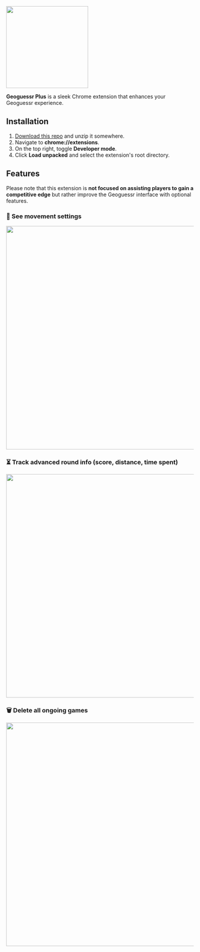 <img src="https://i.imgur.com/4PG7lLL.png" width="220px">

**Geoguessr Plus** is a sleek Chrome extension that enhances your Geoguessr experience.

## Installation
1. [Download this repo](https://github.com/aquelemiguel/geoguessr-plus/archive/refs/heads/main.zip) and unzip it somewhere.
2. Navigate to **chrome://extensions**.
3. On the top right, toggle **Developer mode**.
4. Click **Load unpacked** and select the extension's root directory.

## Features
Please note that this extension is **not focused on assisting players to gain a competitive edge** but rather improve the Geoguessr interface with optional features.

### 🚨 See movement settings
<img src="https://i.imgur.com/MD6Lv0B.png" width="600px">

### ⏳ Track advanced round info (score, distance, time spent)
<img src="https://i.imgur.com/q5qwFRA.png" width="600px">

### 🗑 Delete all ongoing games
<img src="https://i.imgur.com/xXsteXW.png" width="600px">
